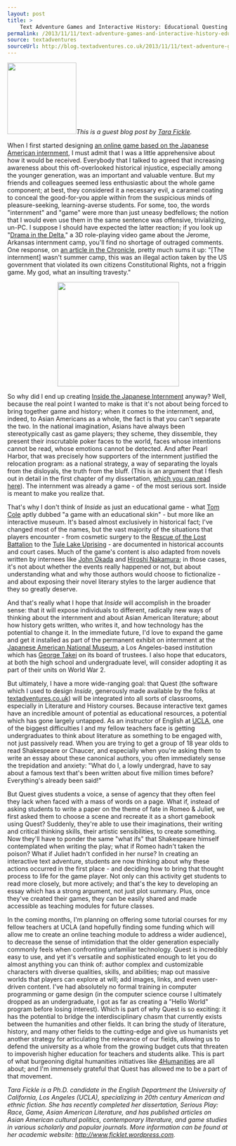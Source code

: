```yaml
---
layout: post
title: >
    Text Adventure Games and Interactive History: Educational Questing
permalink: /2013/11/11/text-adventure-games-and-interactive-history-educational-questing
source: textadventures
sourceUrl: http://blog.textadventures.co.uk/2013/11/11/text-adventure-games-and-interactive-history-educational-questing/
---
```

<em><img class="alignright" alt="" src="http://ficklet.files.wordpress.com/2013/07/fickleheadshot.jpg?w=470" width="157" height="163" />This is a guest blog post by <a href="http://www.ficklet.wordpress.com">Tara Fickle</a>.</em>

When I first started designing <a href="http://textadventures.co.uk/games/view/0zb070zmjuqe7_7-mg3aaw/inside-the-japanese-american-internment">an online game based on the Japanese American internment</a>, I must admit that I was a little apprehensive about how it would be received. Everybody that I talked to agreed that increasing awareness about this oft-overlooked historical injustice, especially among the younger generation, was an important and valuable venture. But my friends and colleagues seemed less enthusiastic about the whole game component; at best, they considered it a necessary evil, a caramel coating to conceal the good-for-you apple within from the suspicious minds of pleasure-seeking, learning-averse students. For some, too, the words "internment" and "game" were more than just uneasy bedfellows; the notion that I would even use them in the same sentence was offensive, trivializing, un-PC. I suppose I should have expected the latter reaction; if you look up "<a href="http://dramainthedelta.org/">Drama in the Delta</a>," a 3D role-playing video game about the Jerome, Arkansas internment camp, you'll find no shortage of outraged comments. One response, on <a href="http://chronicle.com/blogs/wiredcampus/researchers-video-game-puts-players-in-japanese-internment-camps/31624">an article in the Chronicle</a>, pretty much sums it up: "[The internment] wasn't summer camp, this was an illegal action taken by the US government that violated its own citizens Constitutional Rights, not a friggin game. My god, what an insulting travesty."
<p style="text-align:center;"><img class="aligncenter" alt="" src="http://play.textadventures.co.uk/download/covers/31ed103a-ed0e-4b2b-8ff1-3e6a1c970f38%20cover.jpg" width="277" height="238" /></p>
So why did I end up creating <a href="http://textadventures.co.uk/games/view/0zb070zmjuqe7_7-mg3aaw/inside-the-japanese-american-internment">Inside the Japanese Internment</a> anyway? Well, because the real point I wanted to make is that it's not about being forced to bring together game and history; when it comes to the internment, and, indeed, to Asian Americans as a whole, the fact is that you can't separate the two. In the national imagination, Asians have always been stereotypically cast as game players; they scheme, they dissemble, they present their inscrutable poker faces to the world, faces whose intentions cannot be read, whose emotions cannot be detected. And after Pearl Harbor, that was precisely how supporters of the internment justified the relocation program: as a national strategy, a way of separating the loyals from the disloyals, the truth from the bluff. (This is an argument that I flesh out in detail in the first chapter of my dissertation, <a href="http://ficklet.wordpress.com/publications/">which you can read here</a>). The internment was already a game - of the most serious sort. Inside is meant to make you realize that.

That's why I don't think of <em>Inside</em> as just an educational game - what <a href="http://edugameshub.com/advice-from-a-teacher-turned-games-designer/">Tom Cole</a> aptly dubbed "a game with an educational skin" - but more like an interactive museum. It's based almost exclusively in historical fact; I've changed most of the names, but the vast majority of the situations that players encounter - from cosmetic surgery to the <a href="http://www.goforbroke.org/history/history_historical_campaigns_rescue.asp">Rescue of the Lost Battalion</a> to the <a href="http://www.tulelake.org/">Tule Lake Uprising</a> - are documented in historical accounts and court cases. Much of the game's content is also adapted from novels written by internees like <a href="http://www.amazon.com/No-No-Boy-John-Okada/dp/0295955252">John Okada</a> and <a href="http://www.amazon.com/Treadmill-Documentary-Novel-Hiroshi-Nakamura/dp/0889625956/ref=sr_1_1?s=books&amp;ie=UTF8&amp;qid=1383943539&amp;sr=1-1&amp;keywords=hiroshi+treadmill">Hiroshi Nakamura</a>; in those cases, it's not about whether the events really happened or not, but about understanding what and why those authors would choose to fictionalize - and about exposing their novel literary styles to the larger audience that they so greatly deserve.

And that's really what I hope that <em>Inside</em> will accomplish in the broader sense: that it will expose individuals to different, radically new ways of thinking about the internment and about Asian American literature; about how history gets written, who writes it, and how technology has the potential to change it. In the immediate future, I'd love to expand the game and get it installed as part of the permanent exhibit on internment at the <a href="http://www.janm.org/">Japanese American National Museum</a>, a Los Angeles-based institution which has <a href="http://en.wikipedia.org/wiki/George_Takei">George Takei</a> on its board of trustees. I also hope that educators, at both the high school and undergraduate level, will consider adopting it as part of their units on World War 2.

But ultimately, I have a more wide-ranging goal: that Quest (the software which I used to design <em>Inside</em>, generously made available by the folks at <a href="http://textadventures.co.uk">textadventures.co.uk</a>) will be integrated into all sorts of classrooms, especially in Literature and History courses. Because interactive text games have an incredible amount of potential as educational resources, a potential which has gone largely untapped. As an instructor of English at <a href="http://www.ucla.edu/">UCLA</a>, one of the biggest difficulties I and my fellow teachers face is getting undergraduates to think about literature as something to be engaged with, not just passively read. When you are trying to get a group of 18 year olds to read Shakespeare or Chaucer, and especially when you're asking them to write an essay about these canonical authors, you often immediately sense the trepidation and anxiety: "What do I, a lowly undergrad, have to say about a famous text that's been written about five million times before? Everything's already been said!"

But Quest gives students a voice, a sense of agency that they often feel they lack when faced with a mass of words on a page. What if, instead of asking students to write a paper on the theme of fate in Romeo &amp; Juliet, we first asked them to choose a scene and recreate it as a short gamebook using Quest? Suddenly, they're able to use their imaginations, their writing and critical thinking skills, their artistic sensibilities, to create something. Now they'll have to ponder the same "what ifs" that Shakespeare himself contemplated when writing the play; what if Romeo hadn't taken the poison? What if Juliet hadn't confided in her nurse? In creating an interactive text adventure, students are now thinking about why these actions occurred in the first place - and deciding how to bring that thought process to life for the game player. Not only can this activity get students to read more closely, but more actively; and that's the key to developing an essay which has a strong argument, not just plot summary. Plus, once they've created their games, they can be easily shared and made accessible as teaching modules for future classes.

In the coming months, I'm planning on offering some tutorial courses for my fellow teachers at UCLA (and hopefully finding some funding which will allow me to create an online teaching module to address a wider audience), to decrease the sense of intimidation that the older generation especially commonly feels when confronting unfamiliar technology. Quest is incredibly easy to use, and yet it's versatile and sophisticated enough to let you do almost anything you can think of: author complex and customizable characters with diverse qualities, skills, and abilities; map out massive worlds that players can explore at will; add images, links, and even user-driven content. I've had absolutely no formal training in computer programming or game design (in the computer science course I ultimately dropped as an undergraduate, I got as far as creating a "Hello World" program before losing interest). Which is part of why Quest is so exciting: it has the potential to bridge the interdisciplinary chasm that currently exists between the humanities and other fields. It can bring the study of literature, history, and many other fields to the cutting-edge and give us humanists yet another strategy for articulating the relevance of our fields, allowing us to defend the university as a whole from the growing budget cuts that threaten to impoverish higher education for teachers and students alike. This is part of what burgeoning digital humanities initiatives like <a href="http://www.4humanities.org">4Humanities</a> are all about; and I'm immensely grateful that Quest has allowed me to be a part of that movement.

<em>Tara Fickle is a Ph.D. candidate in the English Department the University of California, Los Angeles (UCLA), specializing in 20th century American and ethnic fiction. She has recently completed her dissertation, Serious Play: Race, Game, Asian American Literature, and has published articles on Asian American cultural politics, contemporary literature, and game studies in various scholarly and popular journals. More information can be found at her academic website: <a href="http://www.ficklet.wordpress.com">http://www.ficklet.wordpress.com</a>.</em>
